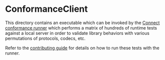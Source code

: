 # ConformanceClient

This directory contains an executable which can be invoked by the
[Connect conformance runner](https://github.com/connectrpc/conformance)
which performs a matrix of hundreds of runtime tests against a local
server in order to validate library behaviors with various permutations of
protocols, codecs, etc.

Refer to the [contributing guide](../../.github/CONTRIBUTING.md) for details
on how to run these tests with the runner.
